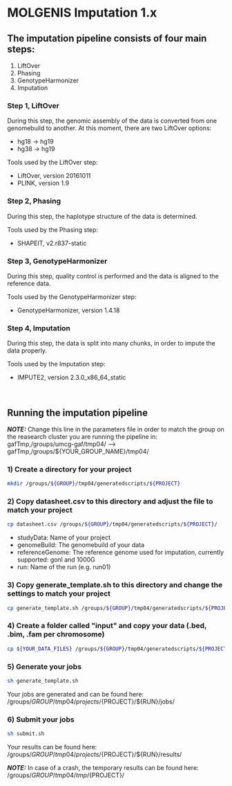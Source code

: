 # MOLGENIS Imputation 1.x

## The imputation pipeline consists of four main steps:

1) LiftOver
2) Phasing
3) GenotypeHarmonizer
4) Imputation

### Step 1, LiftOver

During this step, the genomic assembly of the data is converted from one genomebuild to another.
At this moment, there are two LiftOver options:

* hg18 -> hg19
* hg38 -> hg19

Tools used by the LiftOver step:

* LiftOver, version 20161011
* PLINK, version 1.9


### Step 2, Phasing

During this step, the haplotype structure of the data is determined.

Tools used by the Phasing step:

* SHAPEIT, v2.r837-static


### Step 3, GenotypeHarmonizer 

During this step, quality control is performed and the data is aligned to the reference data.

Tools used by the GenotypeHarmonizer step:

* GenotypeHarmonizer, version 1.4.18


### Step 4, Imputation

During this step, the data is split into many chunks, in order to impute the data properly.

Tools used by the Imputation step:

* IMPUTE2, version 2.3.0_x86_64_static 

<br />

## Running the imputation pipeline

**_NOTE:_** Change this line in the parameters file in order to match the group on the reasearch cluster you are running the pipeline in: gafTmp,/groups/umcg-gaf/tmp04/ --> gafTmp,/groups/${YOUR_GROUP_NAME}/tmp04/

### 1) Create a directory for your project
```bash
mkdir /groups/${GROUP}/tmp04/generatedscripts/${PROJECT}
```

### 2) Copy datasheet.csv to this directory and adjust the file to match your project
```bash
cp datasheet.csv /groups/${GROUP}/tmp04/generatedscripts/${PROJECT}/
```
* studyData: Name of your project
* genomeBuild: The genomebuild of your data
* referenceGenome: The reference genome used for imputation, currently supported: gonl and 1000G
* run: Name of the run (e.g. run01)

### 3) Copy generate_template.sh to this directory and change the settings to match your project
```bash
cp generate_template.sh /groups/${GROUP}/tmp04/generatedscripts/${PROJECT}/
```

### 4) Create a folder called "input" and copy your data (.bed, .bim, .fam per chromosome)
```bash
cp ${YOUR_DATA_FILES} /groups/${GROUP}/tmp04/generatedscripts/${PROJECT}/input/
```

### 5) Generate your jobs
```bash
sh generate_template.sh
```
Your jobs are generated and can be found here:
/groups/${GROUP}/tmp04/projects/${PROJECT}/${RUN}/jobs/

### 6) Submit your jobs
```bash
sh submit.sh
```
Your results can be found here:
/groups/${GROUP}/tmp04/projects/${PROJECT}/${RUN}/results/

**_NOTE:_** In case of a crash, the temporary results can be found here:
/groups/${GROUP}/tmp04/tmp/${PROJECT}/
